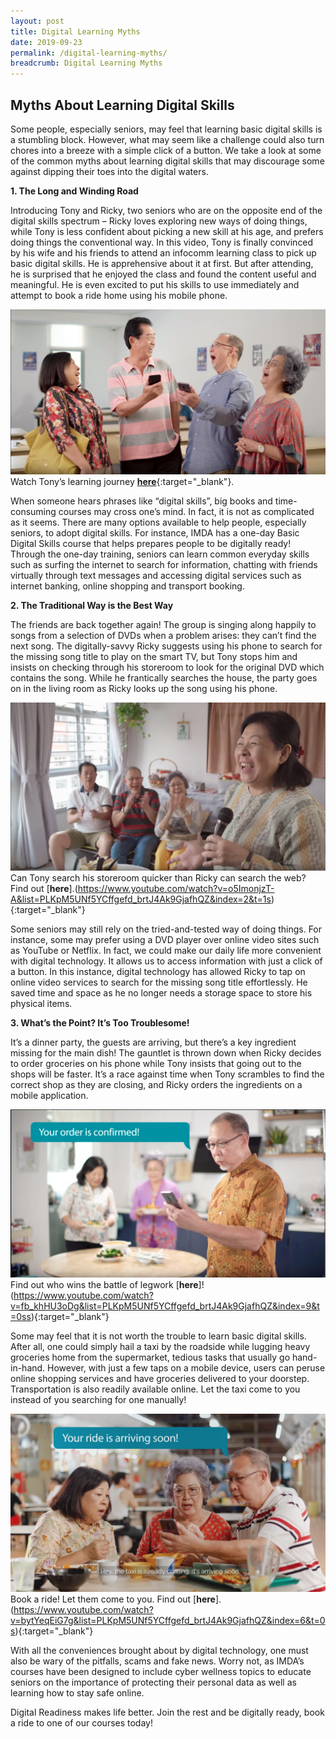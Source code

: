 ```yaml
---
layout: post
title: Digital Learning Myths
date: 2019-09-23
permalink: /digital-learning-myths/
breadcrumb: Digital Learning Myths
---
```


## Myths About Learning Digital Skills<br>

Some people, especially seniors, may feel that learning basic digital skills is a stumbling block. However, what may seem like a challenge could also turn chores into a breeze with a simple click of a button. We take a look at some of the common myths about learning digital skills that may discourage some against dipping their toes into the digital waters. 

**1.	The Long and Winding Road**

Introducing Tony and Ricky, two seniors who are on the opposite end of the digital skills spectrum – Ricky loves exploring new ways of doing things, while Tony is less confident about picking a new skill at his age, and prefers doing things the conventional way. In this video, Tony is finally convinced by his wife and his friends to attend an infocomm learning class to pick up basic digital skills. He is apprehensive about it at first. But after attending, he is surprised that he enjoyed the class and found the content useful and meaningful. He is even excited to put his skills to use immediately and attempt to book a ride home using his mobile phone.

![image1](/images/articles/digital-learning-myths/dlm1.png)
Watch Tony’s learning journey [**here**](https://www.youtube.com/watch?v=-gsCx_jEhhA&list=PLKpM5UNf5YCffgefd_brtJ4Ak9GjafhQZ&index=10&t=0s){:target="_blank"}.

When someone hears phrases like “digital skills”, big books and time-consuming courses may cross one’s mind. In fact, it is not as complicated as it seems. There are many options available to help people, especially seniors, to adopt digital skills. For instance, IMDA has a one-day Basic Digital Skills course that helps prepares people to be digitally ready! Through the one-day training, seniors can learn common everyday skills such as surfing the internet to search for information, chatting with friends virtually through text messages and accessing digital services such as internet banking, online shopping and transport booking. 

**2.	The Traditional Way is the Best Way**

The friends are back together again! The group is singing along happily to songs from a selection of DVDs when a problem arises: they can’t find the next song. The digitally-savvy Ricky suggests using his phone to search for the missing song title to play on the smart TV, but Tony stops him and insists on checking through his storeroom to look for the original DVD which contains the song. While he frantically searches the house, the party goes on in the living room as Ricky looks up the song using his phone.

![image2](/images/articles/digital-learning-myths/dlm2.png)
Can Tony search his storeroom quicker than Ricky can search the web? Find out [**here**].(https://www.youtube.com/watch?v=o5ImonjzT-A&list=PLKpM5UNf5YCffgefd_brtJ4Ak9GjafhQZ&index=2&t=1s){:target="_blank"}

Some seniors may still rely on the tried-and-tested way of doing things. For instance, some may prefer using a DVD player over online video sites such as YouTube or Netflix. In fact, we could make our daily life more convenient with digital technology. It allows us to access information with just a click of a button. In this instance, digital technology has allowed Ricky to tap on online video services to search for the missing song title effortlessly. He saved time and space as he no longer needs a storage space to store his physical items. 


**3.	What’s the Point? It’s Too Troublesome!**

It’s a dinner party, the guests are arriving, but there’s a key ingredient missing for the main dish! The gauntlet is thrown down when Ricky decides to order groceries on his phone while Tony insists that going out to the shops will be faster. It’s a race against time when Tony scrambles to find the correct shop as they are closing, and Ricky orders the ingredients on a mobile application.

![image3](/images/articles/digital-learning-myths/dlm3.png)
Find out who wins the battle of legwork [**here**]!(https://www.youtube.com/watch?v=fb_khHU3oDg&list=PLKpM5UNf5YCffgefd_brtJ4Ak9GjafhQZ&index=9&t=0ss){:target="_blank"}

Some may feel that it is not worth the trouble to learn basic digital skills. After all, one could simply hail a taxi by the roadside while lugging heavy groceries home from the supermarket, tedious tasks that usually go hand-in-hand. However, with just a few taps on a mobile device, users can peruse online shopping services and have groceries delivered to your doorstep. Transportation is also readily available online. Let the taxi come to you instead of you searching for one manually!

![image4](/images/articles/digital-learning-myths/dlm4.png)
Book a ride! Let them come to you. Find out [**here**].(https://www.youtube.com/watch?v=bytYeqEiG7g&list=PLKpM5UNf5YCffgefd_brtJ4Ak9GjafhQZ&index=6&t=0s){:target="_blank"}

With all the conveniences brought about by digital technology, one must also be wary of the pitfalls, scams and fake news. Worry not, as IMDA’s courses have been designed to include cyber wellness topics to educate seniors on the importance of protecting their personal data as well as learning how to stay safe online. 

Digital Readiness makes life better. Join the rest and be digitally ready, book a ride to one of our courses today!
